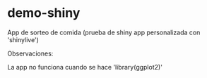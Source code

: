 # demo-shiny
App de sorteo de comida (prueba de shiny app personalizada con 'shinylive')


Observaciones:

La app no funciona cuando se hace 'library(ggplot2)'
